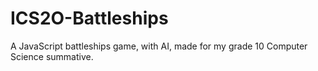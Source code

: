 # ICS2O-Battleships
A JavaScript battleships game, with AI, made for my grade 10 Computer Science summative.
